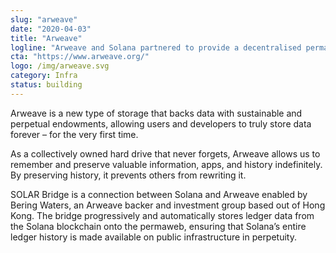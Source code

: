 ```yaml
---
slug: "arweave"
date: "2020-04-03"
title: "Arweave"
logline: "Arweave and Solana partnered to provide a decentralised permanent data storage solution of ledger data, ensuring the data can be always retrieved as required."
cta: "https://www.arweave.org/"
logo: /img/arweave.svg
category: Infra
status: building
---
```


Arweave is a new type of storage that backs data with sustainable and perpetual endowments, allowing users and developers to truly store data forever – for the very first time.

As a collectively owned hard drive that never forgets, Arweave allows us to remember and preserve valuable information, apps, and history indefinitely. By preserving history, it prevents others from rewriting it.

SOLAR Bridge is a connection between Solana and Arweave enabled by Bering Waters, an Arweave backer and investment group based out of Hong Kong. The bridge progressively and automatically stores ledger data from the Solana blockchain onto the permaweb, ensuring that Solana’s entire ledger history is made available on public infrastructure in perpetuity.
